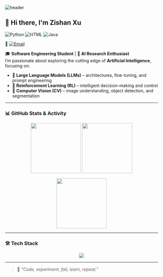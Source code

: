 <!-- 动态 AI 背景横幅 -->
![header](https://capsule-render.vercel.app/api?type=waving&color=0:FF4B2B,100:FF416C&height=250&section=header&text=Zishan%20Xu&fontSize=60&fontColor=ffffff&animation=fadeIn&fontAlignY=38&desc=AI%20Research%20Enthusiast%20%7C%20LLMs%20%26%20RL%20%26%20CV&descAlignY=55&descAlign=50)


## 👋 Hi there, I'm Zishan Xu

![Python](https://img.shields.io/badge/Python-Expert-blue?logo=python)
![HTML](https://img.shields.io/badge/HTML-Intermediate-orange?logo=html5)
![Java](https://img.shields.io/badge/Java-Intermediate-red?logo=java)

📧 [![Email](https://img.shields.io/badge/Email-xuzishan%40m.scnu.edu.cn-blue)](mailto:xuzishan@m.scnu.edu.cn)  

🎓 **Software Engineering Student** | 🤖 **AI Research Enthusiast**  
I’m passionate about exploring the cutting edge of **Artificial Intelligence**, focusing on:  
- 🧠 **Large Language Models (LLMs)** – architectures, fine-tuning, and prompt engineering  
- 🎯 **Reinforcement Learning (RL)** – intelligent decision-making and control  
- 👀 **Computer Vision (CV)** – image understanding, object detection, and segmentation  

---

### 📊 GitHub Stats & Activity

<p align="center">
  <img src="https://github-readme-stats.vercel.app/api?username=33zs&show_icons=true&theme=radical" height="165">
  <img src="https://github-readme-stats.vercel.app/api/top-langs/?username=33zs&layout=compact&theme=radical" height="165">
</p>

<p align="center">
  <img src="https://github-readme-streak-stats.herokuapp.com/?user=33zs&theme=radical" height="165">
</p>

---

### 🛠 Tech Stack
<p align="center">
  <img src="https://skillicons.dev/icons?i=python,pytorch,tensorflow,opencv,html,java,git,linux,vscode&perline=5">
</p>

---

> 💭 *"Code, experiment, fail, learn, repeat."*
